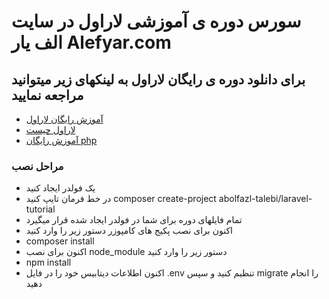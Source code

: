 # سورس دوره ی آموزشی لاراول در سایت الف یار Alefyar.com
## برای دانلود دوره ی رایگان لاراول به لینکهای زیر میتوانید مراجعه نمایید
* [آموزش رایگان لاراول](http://www.alefyar.com/laravel-tutorial)
* [لاراول چیست](http://www.alefyar.com/what-is-laravel)
* [آموزش رایگان php](http://www.alefyar.com/php-oop-pdo-turorial-section1)
### مراحل نصب
* یک فولدر ایجاد کنید
* در خط فرمان تایپ کنید composer create-project abolfazl-talebi/laravel-tutorial
* تمام فایلهای دوره برای شما در فولدر ایجاد شده قرار میگیرد
* اکنون برای نصب پکیج های کامپوزر دستور زیر را وارد کنید
* composer install
* اکنون برای نصب node_module دستور زیر را وارد کنید
* npm install
* اکنون اطلاعات دیتابیس خود را در فایل .env تنظیم کنید و سپس migrate را انجام دهید
